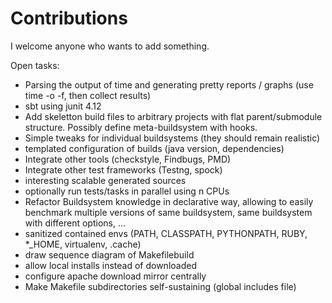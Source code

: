 # Contributions

I welcome anyone who wants to add something.

Open tasks:

* Parsing the output of time and generating pretty reports / graphs (use time -o -f, then collect results)
* sbt using junit 4.12
* Add skeletton build files to arbitrary projects with flat parent/submodule structure. Possibly define meta-buildsystem with hooks.
* Simple tweaks for individual buildsystems (they should remain realistic)
* templated configuration of builds (java version, dependencies)
* Integrate other tools (checkstyle, Findbugs, PMD)
* Integrate other test frameworks (Testng, spock)
* interesting scalable generated sources
* optionally run tests/tasks in parallel using n CPUs
* Refactor Buildsystem knowledge in declarative way, allowing to easily benchmark multiple versions of same buildsystem, same buildsystem with different options, ...
* sanitized contained envs (PATH, CLASSPATH, PYTHONPATH, RUBY, *_HOME, virtualenv, .cache)
* draw sequence diagram of Makefilebuild
* allow local installs instead of downloaded
* configure apache download mirror centrally
* Make Makefile subdirectories self-sustaining (global includes file)
